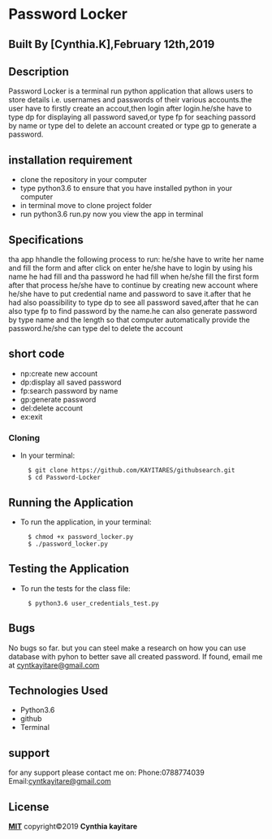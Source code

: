 # Password Locker

## Built By [Cynthia.K],February 12th,2019

## Description
Password Locker is a terminal run python application that allows users to store details i.e. usernames and passwords of their various accounts.the user have to firstly create an accout,then login after login.he/she have to type dp for displaying all password saved,or type fp for seaching passord by name or type del to delete an account created or type gp to generate a password.

## installation requirement
* clone the repository in your computer
* type python3.6 to ensure that you have installed python in your computer
* in terminal move to clone project folder
* run python3.6 run.py
now you view the app in terminal

## Specifications
tha app hhandle the following process to run:
he/she have to write her name and fill the form and after click on enter he/she have to login by using his name he had fill and tha password he had fill when he/she fill the first form after that process he/she have to continue by creating new account where he/she have to put credential name and password to save it.after that he had also poassibility to type dp to see all password saved,after that he can also type fp to find password by the name.he can also generate password by type name and the length so that computer automatically provide the password.he/she can type del to delete the account  
## short code
* np:create new account
* dp:display all saved password
* fp:search password by name
* gp:generate password
* del:delete account
* ex:exit

### Cloning
* In your terminal:
        
        $ git clone https://github.com/KAYITARES/githubsearch.git
        $ cd Password-Locker

## Running the Application
* To run the application, in your terminal:

        $ chmod +x password_locker.py
        $ ./password_locker.py
        
## Testing the Application
* To run the tests for the class file:

        $ python3.6 user_credentials_test.py
## Bugs
No bugs so far. but you can steel make a research on how you can use database with pyhon to better save all created password. If found, email me at cyntkayitare@gmail.com
        
## Technologies Used
* Python3.6
* github
* Terminal
## support
for any support please contact me on:
Phone:0788774039
Email:cyntkayitare@gmail.com
## License
**[MIT]("http://choosealicense.com/licenses/mit")** copyright&copy;2019 **Cynthia kayitare**

